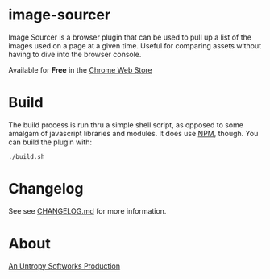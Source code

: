# image-sourcer

Image Sourcer is a browser plugin that can be used to
pull up a list of the images used on a page at a given
time. Useful for comparing assets without having to
dive into the browser console.

Available for **Free** in the [Chrome Web Store](https://chrome.google.com/webstore/detail/image-sourcer/ckeclbmdiojpejikfehaephcadpikgme?hl=en-US)

# Build

The build process is run thru a simple shell script, as
opposed to some amalgam of javascript libraries and modules.
It does use [NPM](http://npmjs.com/), though. You can build
the plugin with:

```
./build.sh
```

# Changelog

See see [CHANGELOG.md](CHANGELOG.md) for more information.

# About

[An Untropy Softworks Production](http://www.untropy.net/)
